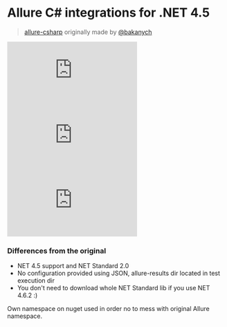 # Allure C# integrations for .NET 4.5

> [allure-csharp](https://github.com/allure-framework/allure-csharp) originally made by [@bakanych](https://github.com/bakanych)

[![NuGet Unickq.SpecFlow.Selenium](http://flauschig.ch/nubadge.php?id=Unickq.Allure.Commons)](https://www.nuget.org/packages/Unickq.Allure.Commons)
[![NuGet Unickq.SpecFlow.Selenium](http://flauschig.ch/nubadge.php?id=Unickq.Allure.NUnit )](https://www.nuget.org/packages/Unickq.Allure.NUnit )
[![NuGet Unickq.SpecFlow.Selenium](http://flauschig.ch/nubadge.php?id=Unickq.Allure.SpecFlowPlugin )](https://www.nuget.org/packages/Unickq.Allure.SpecFlowPlugin )

### Differences from the original
  - NET 4.5 support and NET Standard 2.0
  - No configuration provided using JSON, allure-results dir located in test execution dir
  - You don't need to download whole NET Standard lib if you use NET 4.6.2 :)
  
Own namespace on nuget used in order no to mess with original Allure namespace.
